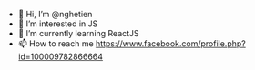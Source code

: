 - 👋 Hi, I’m @nghetien
- 👀 I’m interested in JS
- 🌱 I’m currently learning ReactJS
- 📫 How to reach me https://www.facebook.com/profile.php?id=100009782866664

<!---
nghetien/nghetien is a ✨ special ✨ repository because its `README.md` (this file) appears on your GitHub profile.
You can click the Preview link to take a look at your changes.
--->
